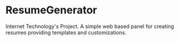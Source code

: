 # ResumeGenerator
Internet Technology's Project.
A simple web based panel for creating resumes providing templates and customizations.
